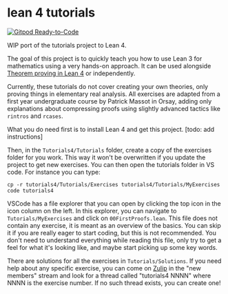 # lean 4 tutorials

[![Gitpod Ready-to-Code](https://img.shields.io/badge/Gitpod-ready--to--code-blue?logo=gitpod)](https://gitpod.io/#https://github.com/leanprover-community/tutorials4)

WIP port of the tutorials project to Lean 4.

The goal of this project is to quickly teach you how to use Lean 3 for
mathematics using a very hands-on approach. It can be used alongside
[Theorem proving in Lean 4](https://leanprover.github.io/theorem_proving_in_lean4/)
or independently.

Currently, these tutorials do not cover creating your own theories, only
proving things in elementary real analysis. All exercises are adapted
from a first year undergraduate course by Patrick Massot in Orsay,
adding only explanations about compressing proofs using slightly advanced
tactics like `rintros` and `rcases`.

What you do need first is to install Lean 4 and get this project. [todo: add instructions]

Then, in the `Tutorials4/Tutorials` folder, create a copy of the exercises folder for you work.
This way it won't be overwritten if you update the project to get new exercises.
You can then open the tutorials folder in VS code.
For instance you can type:
```
cp -r tutorials4/Tutorials/Exercises tutorials4/Tutorials/MyExercises
code tutorials4
```
VSCode has a file explorer that you can open by clicking the top icon in
the icon column on the left. In this explorer, you can navigate to
`Tutorials/MyExercises` and click on `00FirstProofs.lean`.
This file does not contain any exercise, it is meant as an
overview of the basics. You can skip it if you are really eager to start
coding, but this is not recommended. You don't need to understand
everything while reading this file, only try to get a feel for what it's
looking like, and maybe start picking up some key words.

There are solutions for all the exercises in `Tutorials/Solutions`. If you
need help about any specific exercise, you can come on
[Zulip](https://leanprover.zulipchat.com) in the "new members" stream
and look for a thread called "tutorials4 NNNN" where NNNN is the exercise
number. If no such thread exists, you can create one!
